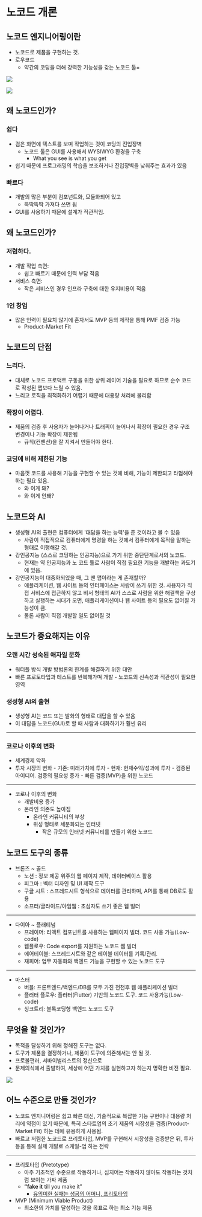 # 노코드 개론

## 노코드 엔지니어링이란

- 노코드로 제품을 구현하는 것.
- 로우코드
	- 약간의 코딩을 더해 강력한 기능성을 갖는 노코드 툴=

![](attachments/컴퓨터_프로그래밍_언어.jpg)

![](attachments/bubble-editor.png)

## 왜 노코드인가?

### 쉽다

- 검은 화면에 텍스트를 보며 작업하는 것이 코딩의 진입장벽
	- 노코드 툴은 GUI를 사용해서 WYSIWYG 환경을 구축
		- What you see is what you get
- 쉽기 때문에 프로그래밍의 학습을 보조하거나 진입장벽을 낮춰주는 효과가 있음

### 빠르다

- 개발의 많은 부분이 컴포넌트화, 모듈화되어 있고
	- 뚝딱뚝딱 가져다 쓰면 됨
- GUI를 사용하기 때문에 설계가 직관적임.

## 왜 노코드인가?

### 저렴하다.

- 개발 작업 측면:
	- 쉽고 빠르기 때문에 인력 부담 적음
- 서비스 측면:
	- 작은 서비스인 경우 인프라 구축에 대한 유지비용이 적음

### 1인 창업

- 많은 인력이 필요치 않기에 혼자서도 MVP 등의 제작을 통해 PMF 검증 가능
	- Product-Market Fit

## 노코드의 단점

### 느리다.

- 대체로 노코드 프로덕트 구동을 위한 상위 레이어 기술을 필요로 하므로 순수 코드로 작성된 앱보다 느릴 수 있음.
- 느리고 로직을 최적화하기 어렵기 때문에 대용량 처리에 불리함

### 확장이 어렵다.

- 제품의 검증 후 사용자가 늘어나거나 트래픽이 늘어나서 확장이 필요한 경우 구조 변경이나 기능 확장이 제한됨
	- 규칙(컨벤션)을 잘 지켜서 만들어야 한다.

### 코딩에 비해 제한된 기능

- 마음껏 코드를 사용해 기능을 구현할 수 있는 것에 비해, 기능이 제한되고 타협해야하는 필요 있음.
	- 와 이게 돼?
	- 와 이게 안돼?

## 노코드와 AI

- 생성형 AI의 출현은 컴퓨터에게 '대답을 하는 능력'을 준 것이라고 볼 수 있음
	- 사람이 직접적으로 컴퓨터에게 명령을 하는 것에서 컴퓨터에게 목적을 말하는 형태로 이행해갈 것. 
- 강인공지능 (스스로 코딩하는 인공지능)으로 가기 위한 중단단계로서의 노코드.
	-  현재는 약 인공지능과 노 코드 툴로 사람이 직접 필요한 기능을 개발하는 과도기에 있음.
- 강인공지능이 대중화되었을 때, 그 땐 앱이라는 게 존재할까?
	- 애플리케이션, 웹 사이트 등의 인터페이스는 사람이 쓰기 위한 것. 사용자가 직접 서비스에 접근하지 않고 비서 형태의 AI가 스스로 사람을 위한 해결책을 구상하고 실행하는 시대가 오면, 애플리케이션이나 웹 사이트 등의 필요도 없어질 가능성이 큼.
	- 물론 사람이 직접 개발할 일도 없어질 것

## 노코드가 중요해지는 이유

### 오랜 시간 성숙된 애자일 문화

- 워터폴 방식 개발 방법론의 한계를 해결하기 위한 대안
- 빠른 프로토타입과 테스트를 반복해가며 개발
		- 노코드의 신속성과 직관성이 필요한 영역

### 생성형 AI의 출현

- 생성형 AI는 코드 또는 발화의 형태로 대답을 할 수 있음
- 이 대답을 노코드(GUI)로 할 때 사람과 대화하기가 훨씬 유리

---

### 코로나 이후의 변화

- 세계경제 악화
- 투자 시장의 변화
		- 기존: 미래가치에 투자
		- 현재: 현재수익/성과에 투자
				-  검증된 아이디어. 검증의 필요성 증가
						- 빠른 검증(MVP)을 위한 노코드

---

- 코로나 이후의 변화
    - 개발비용 증가
    - 온라인 의존도 높아짐
        - 온라인 커뮤니티의 부상
        - 위성 형태로 세분화되는 인터넷
            - 작은 규모의 인터넷 커뮤니티를 만들기 위한 노코드


## 노코드 도구의 종류

- 브론즈 ~ 골드
	- 노션 : 정보 제공 위주의 웹 페이지 제작, 데이터베이스 활용
	- 피그마 : 벡터 디자인 및 UI 제작 도구
	- 구글 시트 : 스프레드시트 형식으로 데이터를 관리하며, API를 통해 DB로도 활용
	- 소프터/글라이드/아임웹 : 초심자도 쓰기 좋은 웹 빌더

---

- 다이아 ~ 플래티넘
	- 프레이머: 리액트 컴포넌트를 사용하는 웹페이지 빌더. 코드 사용 가능(Low-code)
	- 웹플로우: Code export를 지원하는 노코드 웹 빌더
	- 에어테이블: 스프레드시트와 같은 테이블 데이터를 기록/관리.
	- 재피어: 업무 자동화와 백엔드 기능을 구현할 수 있는 노코드 도구


---

- 마스터
	- 버블: 프론트엔드/백엔드/DB를 모두 가진 전천후 웹 애플리케이션 빌더
	- 플러터 플로우: 플러터(Flutter) 기반의 노코드 도구. 코드 사용가능(Low-code)
	- 싱크트리: 블록코딩형 백엔드 노코드 도구

## 무엇을 할 것인가?

- 목적을 달성하기 위해 정해진 도구는 없다.
- 도구가 제품을 결정하거나, 제품이 도구에 의존해서는 안 될 것.
- 프로불편러, 서바이벌리스트의 정신으로
- 문제의식에서 출발하여, 세상에 어떤 가치를 실현하고자 하는지 명확한 비전 필요.

![](attachments/Outside.webp)

## 어느 수준으로 만들 것인가?

- 노코드 엔지니어링은 쉽고 빠른 대신, 기술적으로 복잡한 기능 구현이나 대용량 처리에 약점이 있기 때문에, 특히 스타트업의 초기 제품의 시장성을 검증(Product-Market Fit) 하는 데에 유용하게 사용됨.
- 빠르고 저렴한 노코드로 프리토타입, MVP를 구현해서 시장성을 검증받은 뒤, 투자 등을 통해 실제 개발로 스케일-업 하는 전략

---

- 프리토타입 (Pretotype)
	- 아주 기초적인 수준으로 작동하거나, 심지어는 작동하지 않아도 작동하는 것처럼 보이는 가짜 제품
	- **“fake it** till you make it”
	    - [유의미한 실패는 성공의 어머니, 프리토타입](https://blog.wishket.com/유의미한-실패는-성공의-어머니-프리토타입pretotype/)
- MVP (Minimum Viable Product)
	- 최소한의 가치를 달성하는 것을 목표로 하는 최소 기능 제품

